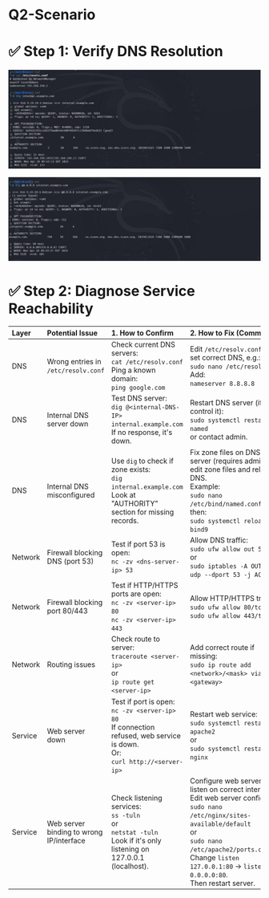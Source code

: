 # Q2-Scenario



# ✅ Step 1: Verify DNS Resolution

![WhatsApp Image](https://github.com/YoussefHatem2002/Q2-Scenario/blob/main/WhatsApp%20Image%202025-04-28%20at%2021.43.44_e8cef2d7.jpg?raw=true) 

                                 
![WhatsApp Image](https://github.com/YoussefHatem2002/Q2-Scenario/blob/main/WhatsApp%20Image%202025-04-28%20at%2021.44.00_d91cb5a1.jpg?raw=true)

# ✅ Step 2: Diagnose Service Reachability



| Layer   | Potential Issue  | 1. How to Confirm  | 2. How to Fix (Commands) |
|:--------|:-----------------|:-------------------|:--------------------------|
| DNS | Wrong entries in `/etc/resolv.conf` | Check current DNS servers: <br>```cat /etc/resolv.conf```<br>Ping a known domain: <br>```ping google.com``` | Edit `/etc/resolv.conf` and set correct DNS, e.g.: <br>```sudo nano /etc/resolv.conf```<br>Add:<br>```nameserver 8.8.8.8``` |
| DNS | Internal DNS server down | Test DNS server: <br>```dig @<internal-DNS-IP> internal.example.com```<br>If no response, it's down. | Restart DNS server (if you control it): <br>```sudo systemctl restart named``` <br>or contact admin. |
| DNS | Internal DNS misconfigured | Use `dig` to check if zone exists: <br>```dig internal.example.com```<br>Look at "AUTHORITY" section for missing records. | Fix zone files on DNS server (requires admin): edit zone files and reload DNS.<br>Example:<br>```sudo nano /etc/bind/named.conf.local```<br>then:<br>```sudo systemctl reload bind9``` |
| Network | Firewall blocking DNS (port 53) | Test if port 53 is open:<br>```nc -zv <dns-server-ip> 53``` | Allow DNS traffic:<br>```sudo ufw allow out 53```<br>or<br>```sudo iptables -A OUTPUT -p udp --dport 53 -j ACCEPT``` |
| Network | Firewall blocking port 80/443 | Test if HTTP/HTTPS ports are open:<br>```nc -zv <server-ip> 80```<br>```nc -zv <server-ip> 443``` | Allow HTTP/HTTPS traffic:<br>```sudo ufw allow 80/tcp```<br>```sudo ufw allow 443/tcp``` |
| Network | Routing issues | Check route to server:<br>```traceroute <server-ip>```<br>or<br>```ip route get <server-ip>``` | Add correct route if missing:<br>```sudo ip route add <network>/<mask> via <gateway>``` |
| Service | Web server down | Test if port is open:<br>```nc -zv <server-ip> 80```<br>If connection refused, web service is down.<br>Or:<br>```curl http://<server-ip>``` | Restart web service:<br>```sudo systemctl restart apache2```<br>or<br>```sudo systemctl restart nginx``` |
| Service | Web server binding to wrong IP/interface | Check listening services:<br>```ss -tuln```<br>or<br>```netstat -tuln```<br>Look if it's only listening on 127.0.0.1 (localhost). | Configure web server to listen on correct interface:<br>Edit web server config:<br>```sudo nano /etc/nginx/sites-available/default```<br>or<br>```sudo nano /etc/apache2/ports.conf```<br>Change `listen 127.0.0.1:80` → `listen 0.0.0.0:80`.<br>Then restart server. |






